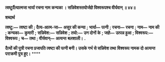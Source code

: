 **त्वष्टुर्दैत्यात्मजा भार्या रचना नाम कन्यका ।** **सन्निवेशस्तयोर्जज्ञे विश्वरूपश्च वीर्यवान् ॥ ४४॥** 

**शब्दार्थ** 

**त्वष्टु:—** **त्वष्टा की** **; दैत्य-आत्म-जा—** **असुर की कन्या** **; भार्या—** **पत्नी** **; रचना—** **रचना** **; नाम—** **नाम की** **; कन्यका—** **कुमारी** **;** **सन्निवेश:—** **सन्निवेश** **; तयो:—** **उन दोनों के** **; जज्ञे—** **उत्पन्न हुआ** **; विश्वरूप:—** **विश्वरूप** **; च—** **तथा** **; वीर्यवान्—** **अत्यन्त** **बलशाली।** **.** 

**दैत्यों की पुत्री रचना प्रजापति त्वष्टा की पत्नी बनी। उसके गर्भ से सन्निवेश तथा** **विश्वरूप नामक दो अत्यन्त पराक्रमी पुत्र हुए।** **** 